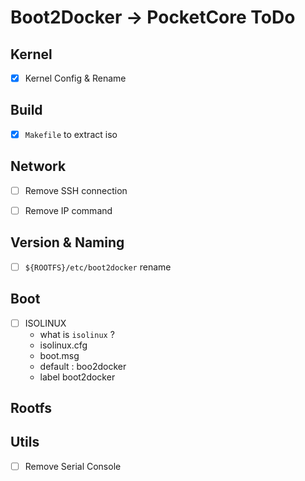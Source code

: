 # Boot2Docker -> PocketCore ToDo

## Kernel

- [x] Kernel Config & Rename

## Build

- [x] `Makefile` to extract iso


## Network

- [ ] Remove SSH connection
- [ ] Remove IP command


## Version & Naming

- [ ] `${ROOTFS}/etc/boot2docker` rename


## Boot

- [ ] ISOLINUX
  * what is `isolinux` ?
  * isolinux.cfg
  * boot.msg
  * default : boo2docker
  * label boot2docker

## Rootfs



## Utils

- [ ] Remove Serial Console
